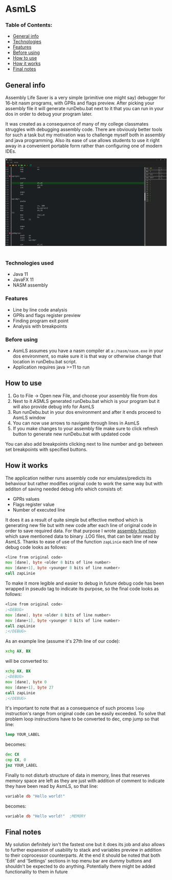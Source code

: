 # AsmLS

### Table of Contents:
- [General info](#general-info)
- [Technologies](#technologies-used)
- [Features](#features)
- [Before using](#before-using)
- [How to use](#how-to-use)
- [How it works](#how-it-works)
- [Final notes](#final-notes)

## General info
Assembly Life Saver is a very simple (primitive one might say) debugger for 16-bit nasm programs, with GPRs and flags preview.
After picking your assembly file it will generate runDebu.bat next to it that you can run in your dos in order to debug your program later. 

It was created as a consequence of many of my college classmates struggles with debugging assembly code. There are obviously better tools for such a task but my motivation was to challenge myself both in assembly and java programming. Also its ease of use allows students to use it right away in a convenient portable form rather than configuring one of modern IDEs.

<img src="https://raw.githubusercontent.com/xAdiro/ASMLS/main/AsmLS-breakpoints.png" align="left"></img>
ㅤ
### Technologies used
- Java 11
- JavaFX 11
- NASM assembly

### Features
- Line by line code analysis
- GPRs and flags register preview
- Finding program exit point
- Analysis with breakpoints

### Before using
- AsmLS assumes you have a nasm compiler at `a:/nasm/nasm.exe` in your dos environment, so make sure it is that way or otherwise change that location in runDebu.bat script.
- Application requires java >=11 to run 

## How to use
1. Go to File -> Open new File, and choose your assembly file from dos
2. Next to it ASMLS generated runDebu.bat which is your program but it will also provide debug info for AsmLS
3. Run runDebu.but in your dos environment and after it ends proceed to AsmLS window
4. You can now use arrows to navigate through lines in AsmLS
5. If you make changes to your assembly file make sure to click refresh button to generate new runDebu.bat with updated code

You can also add breakpoints clicking next to line number and go between set breakpoints with specified buttons.

## How it works
The application neither runs assembly code nor emulates/predicts its behaviour but rather modifies original code to work the same way but with additon of saving needed debug info which consists of:
  - GPRs values
  - Flags register value
  - Number of executed line 

It does it as a result of quite simple but effective method which is generating new file but with new code after each line of original code in order to save required data. For that purpose I wrote [assembly function](https://github.com/xAdiro/ASMLS/blob/main/src/main/resources/com/adiro/asmls/files/debug.asm) which save mentioned data to binary .LOG files, that can be later read by AsmLS. Thanks to ease of use of the function `zapLinie` each line of new debug code looks as follows:
```asm
<line from original code>
mov [dane], byte <older 8 bits of line number>
mov [dane+1], byte <younger 8 bits of line number>
call zapLinie
```
To make it more legible and easier to debug in future debug code has been wrapped in pseudo tag to indicate its purpose, so the final code looks as follows:
```asm
<line from original code>
;<DEBUG>
mov [dane], byte <older 8 bits of line number>
mov [dane+1], byte <younger 8 bits of line number>
call zapLinie
;</DEBUG>
```
As an example line (assume it's 27th line of our code):
```asm
xchg AX, BX
```
will be converted to:
```asm
xchg AX, BX
;<DEBUG>
mov [dane], byte 0
mov [dane+1], byte 27
call zapLinie
;</DEBUG>
```
It's important to note that as a consequence of such process `loop` instruction's range from original code can be easily exceeded. To solve that problem loop instructions have to be converted to dec, cmp jump so that line:
```asm
loop YOUR_LABEL
```
becomes:
```asm
dec CX
cmp CX, 0
jnz YOUR_LABEL
```
Finally to not disturb structure of data in memory, lines that reserves memory space are left as they are just with addition of comment to indicate they have been read by AsmLS, so that line:
```asm
variable db "Hello world!"
```
becomes:
```asm
variable db "Hello world!"  ;MEMORY
```

## Final notes
My solution definitely isn't the fastest one but it does its job and also allows to further expansion of usability to stack and variables preview in addition to their coprocessor counterparts.
At the end it should be noted that both 'Edit' and 'Settings' sections in top menu bar are dummy buttons and shouldn't be expected to do anything. Potentially there might be added functionality to them in future
